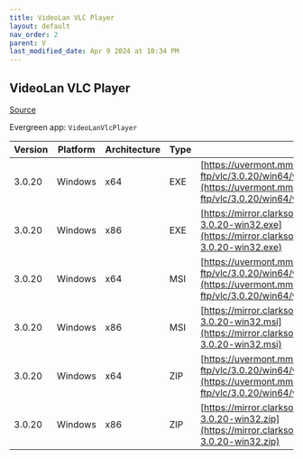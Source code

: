 ```yaml
---
title: VideoLan VLC Player 
layout: default
nav_order: 2
parent: V
last_modified_date: Apr 9 2024 at 10:34 PM
---
```


## VideoLan VLC Player 

[Source](https://www.videolan.org/vlc/)

Evergreen app: `VideoLanVlcPlayer`

| Version | Platform | Architecture | Type | URI                                                                                                                                                                |
| ------- | -------- | ------------ | ---- | ------------------------------------------------------------------------------------------------------------------------------------------------------------------ |
| 3.0.20  | Windows  | x64          | EXE  | [https://uvermont.mm.fcix.net/videolan-ftp/vlc/3.0.20/win64/vlc-3.0.20-win64.exe](https://uvermont.mm.fcix.net/videolan-ftp/vlc/3.0.20/win64/vlc-3.0.20-win64.exe) |
| 3.0.20  | Windows  | x86          | EXE  | [https://mirror.clarkson.edu/videolan/vlc/3.0.20/win32/vlc-3.0.20-win32.exe](https://mirror.clarkson.edu/videolan/vlc/3.0.20/win32/vlc-3.0.20-win32.exe)           |
| 3.0.20  | Windows  | x64          | MSI  | [https://uvermont.mm.fcix.net/videolan-ftp/vlc/3.0.20/win64/vlc-3.0.20-win64.msi](https://uvermont.mm.fcix.net/videolan-ftp/vlc/3.0.20/win64/vlc-3.0.20-win64.msi) |
| 3.0.20  | Windows  | x86          | MSI  | [https://mirror.clarkson.edu/videolan/vlc/3.0.20/win32/vlc-3.0.20-win32.msi](https://mirror.clarkson.edu/videolan/vlc/3.0.20/win32/vlc-3.0.20-win32.msi)           |
| 3.0.20  | Windows  | x64          | ZIP  | [https://uvermont.mm.fcix.net/videolan-ftp/vlc/3.0.20/win64/vlc-3.0.20-win64.zip](https://uvermont.mm.fcix.net/videolan-ftp/vlc/3.0.20/win64/vlc-3.0.20-win64.zip) |
| 3.0.20  | Windows  | x86          | ZIP  | [https://mirror.clarkson.edu/videolan/vlc/3.0.20/win32/vlc-3.0.20-win32.zip](https://mirror.clarkson.edu/videolan/vlc/3.0.20/win32/vlc-3.0.20-win32.zip)           |
